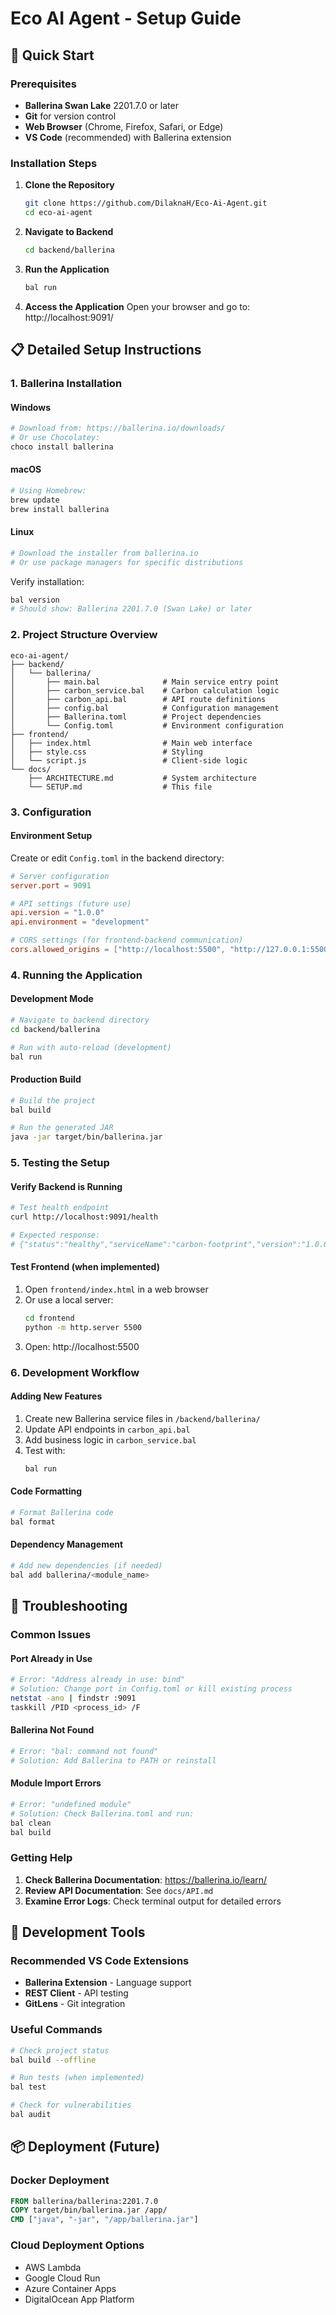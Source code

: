 # Eco AI Agent - Setup Guide

## 🚀 Quick Start

### Prerequisites
- **Ballerina Swan Lake** 2201.7.0 or later
- **Git** for version control
- **Web Browser** (Chrome, Firefox, Safari, or Edge)
- **VS Code** (recommended) with Ballerina extension

### Installation Steps

1. **Clone the Repository**
   ```bash
   git clone https://github.com/DilaknaH/Eco-Ai-Agent.git
   cd eco-ai-agent
   ```

2. **Navigate to Backend**
   ```bash
   cd backend/ballerina
   ```

3. **Run the Application**
   ```bash
   bal run
   ```

4. **Access the Application**
   Open your browser and go to: http://localhost:9091/

## 📋 Detailed Setup Instructions

### 1. Ballerina Installation

#### Windows
```bash
# Download from: https://ballerina.io/downloads/
# Or use Chocolatey:
choco install ballerina
```

#### macOS
```bash
# Using Homebrew:
brew update
brew install ballerina
```

#### Linux
```bash
# Download the installer from ballerina.io
# Or use package managers for specific distributions
```

Verify installation:
```bash
bal version
# Should show: Ballerina 2201.7.0 (Swan Lake) or later
```

### 2. Project Structure Overview
```
eco-ai-agent/
├── backend/
│   └── ballerina/
│       ├── main.bal              # Main service entry point
│       ├── carbon_service.bal    # Carbon calculation logic
│       ├── carbon_api.bal        # API route definitions
│       ├── config.bal            # Configuration management
│       ├── Ballerina.toml        # Project dependencies
│       └── Config.toml           # Environment configuration
├── frontend/
│   ├── index.html                # Main web interface
│   ├── style.css                 # Styling
│   └── script.js                 # Client-side logic
└── docs/
    ├── ARCHITECTURE.md           # System architecture
    └── SETUP.md                  # This file
```

### 3. Configuration

#### Environment Setup
Create or edit `Config.toml` in the backend directory:
```toml
# Server configuration
server.port = 9091

# API settings (future use)
api.version = "1.0.0"
api.environment = "development"

# CORS settings (for frontend-backend communication)
cors.allowed_origins = ["http://localhost:5500", "http://127.0.0.1:5500"]
```

### 4. Running the Application

#### Development Mode
```bash
# Navigate to backend directory
cd backend/ballerina

# Run with auto-reload (development)
bal run
```

#### Production Build
```bash
# Build the project
bal build

# Run the generated JAR
java -jar target/bin/ballerina.jar
```

### 5. Testing the Setup

#### Verify Backend is Running
```bash
# Test health endpoint
curl http://localhost:9091/health

# Expected response:
# {"status":"healthy","serviceName":"carbon-footprint","version":"1.0.0"}
```

#### Test Frontend (when implemented)
1. Open `frontend/index.html` in a web browser
2. Or use a local server:
   ```bash
   cd frontend
   python -m http.server 5500
   ```
3. Open: http://localhost:5500

### 6. Development Workflow

#### Adding New Features
1. Create new Ballerina service files in `/backend/ballerina/`
2. Update API endpoints in `carbon_api.bal`
3. Add business logic in `carbon_service.bal`
4. Test with:
   ```bash
   bal run
   ```

#### Code Formatting
```bash
# Format Ballerina code
bal format
```

#### Dependency Management
```bash
# Add new dependencies (if needed)
bal add ballerina/<module_name>
```

## 🐛 Troubleshooting

### Common Issues

#### Port Already in Use
```bash
# Error: "Address already in use: bind"
# Solution: Change port in Config.toml or kill existing process
netstat -ano | findstr :9091
taskkill /PID <process_id> /F
```

#### Ballerina Not Found
```bash
# Error: "bal: command not found"
# Solution: Add Ballerina to PATH or reinstall
```

#### Module Import Errors
```bash
# Error: "undefined module"
# Solution: Check Ballerina.toml and run:
bal clean
bal build
```

### Getting Help

1. **Check Ballerina Documentation**: https://ballerina.io/learn/
2. **Review API Documentation**: See `docs/API.md`
3. **Examine Error Logs**: Check terminal output for detailed errors

## 🔧 Development Tools

### Recommended VS Code Extensions
- **Ballerina Extension** - Language support
- **REST Client** - API testing
- **GitLens** - Git integration

### Useful Commands
```bash
# Check project status
bal build --offline

# Run tests (when implemented)
bal test

# Check for vulnerabilities
bal audit
```

## 📦 Deployment (Future)

### Docker Deployment
```dockerfile
FROM ballerina/ballerina:2201.7.0
COPY target/bin/ballerina.jar /app/
CMD ["java", "-jar", "/app/ballerina.jar"]
```

### Cloud Deployment Options
- AWS Lambda
- Google Cloud Run
- Azure Container Apps
- DigitalOcean App Platform

